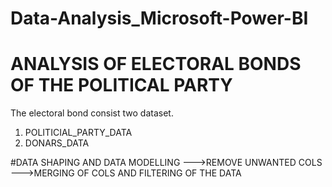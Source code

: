 # Data-Analysis_Microsoft-Power-BI
# ANALYSIS OF ELECTORAL BONDS OF THE POLITICAL PARTY

The electoral bond consist two dataset.
1) POLITICIAL_PARTY_DATA
2) DONARS_DATA

#DATA SHAPING AND DATA MODELLING 
--->REMOVE UNWANTED COLS
--->MERGING OF COLS AND FILTERING OF THE DATA
